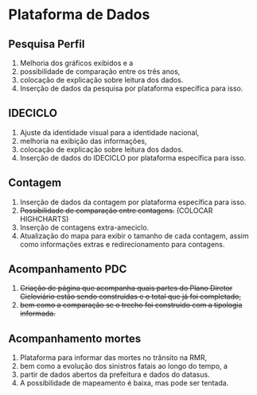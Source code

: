 # Plataforma de Dados

## Pesquisa Perfil
1. Melhoria dos gráficos exibidos e a 
2. possibilidade de comparação entre os três anos, 
3. colocação de explicação sobre leitura dos dados. 
4. Inserção de dados da pesquisa por plataforma específica para isso.
    
## IDECICLO
1. Ajuste da identidade visual para a identidade nacional, 
2. melhoria na exibição das informações, 
3. colocação de explicação sobre leitura dos dados. 
4. Inserção de dados do IDECICLO por plataforma específica para isso.

## Contagem
1. Inserção de dados da contagem por plataforma específica para isso.
2. ~~Possibilidade de comparação entre contagens.~~ (COLOCAR HIGHCHARTS)
3. Inserção de contagens extra-ameciclo. 
4. Atualização do mapa para exibir o tamanho de cada contagem, assim como informações extras e redirecionamento para contagens.

## Acompanhamento PDC
1. ~~Criação de página que acompanha quais partes do Plano Diretor Cicloviário estão sendo construídas e o total que já foi completado,~~
2. ~~bem como a comparação se o trecho foi construído com a tipologia informada.~~

## Acompanhamento mortes
1. Plataforma para informar das mortes no trânsito na RMR, 
2. bem como a evolução dos sinistros fatais ao longo do tempo, a
3. partir de dados abertos da prefeitura e dados do datasus. 
4. A possibilidade de mapeamento é baixa, mas pode ser tentada.    
